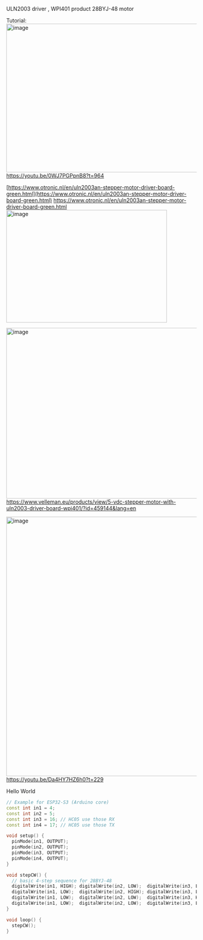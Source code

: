 
 ULN2003 driver  , WPI401 product 
 28BYJ-48 motor

 
Tutorial:  
[<img width="837" height="392" alt="image" src="https://github.com/user-attachments/assets/bc6ab4b4-4847-46c6-9dd5-a99cd65ecca2" />
](https://youtu.be/0WJ7PGPpnB8?t=964)  
https://youtu.be/0WJ7PGPpnB8?t=964  

 
[https://www.otronic.nl/en/uln2003an-stepper-motor-driver-board-green.html](https://www.otronic.nl/en/uln2003an-stepper-motor-driver-board-green.html)
https://www.otronic.nl/en/uln2003an-stepper-motor-driver-board-green.html
[<img width="425" height="297" alt="image" src="https://github.com/user-attachments/assets/052a7a4d-4480-4097-88ae-d9eba810d5f2" />
](https://www.otronic.nl/en/uln2003an-stepper-motor-driver-board-green.html)

[<img width="686" height="450" alt="image" src="https://github.com/user-attachments/assets/8f731916-70f9-4625-8985-9996fefc9c3e" />](https://www.velleman.eu/products/view/5-vdc-stepper-motor-with-uln2003-driver-board-wpi401/?id=459144&lang=en)  
https://www.velleman.eu/products/view/5-vdc-stepper-motor-with-uln2003-driver-board-wpi401/?id=459144&lang=en  


[<img width="1858" height="684" alt="image" src="https://github.com/user-attachments/assets/502ced15-f11a-4af1-8c4a-7041a07eca54" />](https://youtu.be/Da4HY7HZ6h0?t=229)  
https://youtu.be/Da4HY7HZ6h0?t=229  


Hello World 
``` ino
// Example for ESP32-S3 (Arduino core)
const int in1 = 4;   
const int in2 = 5;
const int in3 = 16; // HC05 use those RX
const int in4 = 17; // HC05 use those TX

void setup() {
  pinMode(in1, OUTPUT);
  pinMode(in2, OUTPUT);
  pinMode(in3, OUTPUT);
  pinMode(in4, OUTPUT);
}

void stepCW() {
  // basic 4-step sequence for 28BYJ-48
  digitalWrite(in1, HIGH); digitalWrite(in2, LOW);  digitalWrite(in3, LOW);  digitalWrite(in4, LOW);  delay(5);
  digitalWrite(in1, LOW);  digitalWrite(in2, HIGH); digitalWrite(in3, LOW);  digitalWrite(in4, LOW);  delay(5);
  digitalWrite(in1, LOW);  digitalWrite(in2, LOW);  digitalWrite(in3, HIGH); digitalWrite(in4, LOW);  delay(5);
  digitalWrite(in1, LOW);  digitalWrite(in2, LOW);  digitalWrite(in3, LOW);  digitalWrite(in4, HIGH); delay(5);
}

void loop() {
  stepCW();
}
```
